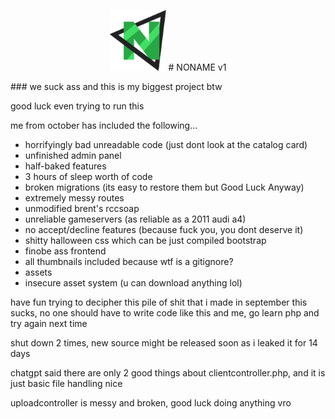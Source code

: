 
<p align="center"><img src="https://github.com/st33theducc/noname/blob/main/public/images/logo.png" width="90">
    # NONAME v1</p>
### we suck ass and this is my biggest project btw

good luck even trying to run this

me from october has included the following...
- horrifyingly bad unreadable code (just dont look at the catalog card)
- unfinished admin panel
- half-baked features
- 3 hours of sleep worth of code
- broken migrations (its easy to restore them but Good Luck Anyway)
- extremely messy routes
- unmodified brent's rccsoap
- unreliable gameservers (as reliable as a 2011 audi a4)
- no accept/decline features (because fuck you, you dont deserve it)
- shitty halloween css which can be just compiled bootstrap
- finobe ass frontend
- all thumbnails included because wtf is a gitignore?
- assets
- insecure asset system (u can download anything lol)

have fun trying to decipher this pile of shit that i made in september 
this sucks, no one should have to write code like this
and me, go learn php and try again next time

shut down 2 times, new source might be released soon as i leaked it for 14 days

chatgpt said there are only 2 good things about clientcontroller.php, and it is just basic file handling
nice

uploadcontroller is messy and broken, good luck doing anything vro
